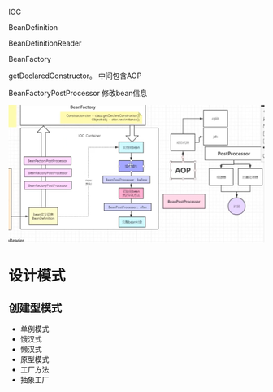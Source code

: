 IOC

BeanDefinition

BeanDefinitionReader

BeanFactory

getDeclaredConstructor。       中间包含AOP

BeanFactoryPostProcessor   修改bean信息

![images-1](../image/2024-02-01//image-20240201150651585.png)

# 设计模式

## 创建型模式

* 单例模式
* 饿汉式
* 懒汉式
* 原型模式
* 工厂方法
* 抽象工厂